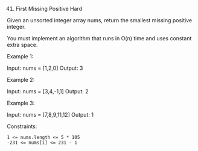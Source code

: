 <!-- ┏━┓╻  ╻     ┏━┓┏┓ ┏━┓╻ ╻╺┳╸   ╺┓ ┏━┓╺┳╸┏┳┓╻┏━┓┏━┓╻┏┓╻┏━╸ ╻ ╻ ╻┏━╸ -->
<!-- ┣━┫┃  ┃     ┣━┫┣┻┓┃ ┃┃ ┃ ┃     ┃ ┗━┓ ┃ ┃┃┃┃┗━┓┗━┓┃┃┗┫┃╺┓╺╋╸┃┏┛┣╸  -->
<!-- ╹ ╹┗━╸┗━╸   ╹ ╹┗━┛┗━┛┗━┛ ╹    ╺┻╸┗━┛ ╹ ╹ ╹╹┗━┛┗━┛╹╹ ╹┗━┛ ╹ ┗┛ ┗━╸ -->

41. First Missing Positive
    Hard

Given an unsorted integer array nums, return the smallest missing positive integer.

You must implement an algorithm that runs in O(n) time and uses constant extra space.

Example 1:

Input: nums = [1,2,0]
Output: 3

Example 2:

Input: nums = [3,4,-1,1]
Output: 2

Example 3:

Input: nums = [7,8,9,11,12]
Output: 1

Constraints:

    1 <= nums.length <= 5 * 105
    -231 <= nums[i] <= 231 - 1
